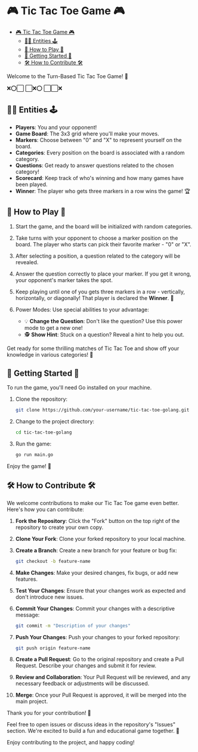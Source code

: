 # 🎮 Tic Tac Toe Game 🎮

- [🎮 Tic Tac Toe Game 🎮](#-tic-tac-toe-game-)
  - [🧑🤖 Entities 🕹️](#-entities-️)
  - [🎲 How to Play 🎲](#-how-to-play-)
  - [🚀 Getting Started 🚀](#-getting-started-)
  - [🛠️ How to Contribute 🛠️](#️-how-to-contribute-️)

Welcome to the Turn-Based Tic Tac Toe Game! 🙌

❌⭕⬜
⬜❌⭕
⬜⬜❌

## 🧑🤖 Entities 🕹️

- **Players**: You and your opponent!
- **Game Board**: The 3x3 grid where you'll make your moves.
- **Markers**: Choose between "0" and "X" to represent yourself on the board.
- **Categories**: Every position on the board is associated with a random category.
- **Questions**: Get ready to answer questions related to the chosen category!
- **Scorecard**: Keep track of who's winning and how many games have been played.
- **Winner**: The player who gets three markers in a row wins the game! 🏆

## 🎲 How to Play 🎲

1. Start the game, and the board will be initialized with random categories.

2. Take turns with your opponent to choose a marker position on the board. The player who starts can pick their favorite marker - "0" or "X".

3. After selecting a position, a question related to the category will be revealed.

4. Answer the question correctly to place your marker. If you get it wrong, your opponent's marker takes the spot.

5. Keep playing until one of you gets three markers in a row - vertically, horizontally, or diagonally! That player is declared the **Winner**. 🥇

6. Power Modes: Use special abilities to your advantage:
   - 💡 **Change the Question**: Don't like the question? Use this power mode to get a new one!
   - 🕵️ **Show Hint**: Stuck on a question? Reveal a hint to help you out.

Get ready for some thrilling matches of Tic Tac Toe and show off your knowledge in various categories! 🌟

## 🚀 Getting Started 🚀

To run the game, you'll need Go installed on your machine.

1. Clone the repository:

   ```sh
   git clone https://github.com/your-username/tic-tac-toe-golang.git
   ```

2. Change to the project directory:

   ```sh
   cd tic-tac-toe-golang
   ```

3. Run the game:

   ```sh
   go run main.go
   ```

Enjoy the game! 🎉

## 🛠️ How to Contribute 🛠️

We welcome contributions to make our Tic Tac Toe game even better. Here's how you can contribute:

1. **Fork the Repository**: Click the "Fork" button on the top right of the repository to create your own copy.

2. **Clone Your Fork**: Clone your forked repository to your local machine.

3. **Create a Branch**: Create a new branch for your feature or bug fix: 

   ```sh
   git checkout -b feature-name
   ```

4. **Make Changes**: Make your desired changes, fix bugs, or add new features.

5. **Test Your Changes**: Ensure that your changes work as expected and don't introduce new issues.

6. **Commit Your Changes**: Commit your changes with a descriptive message:

   ```sh
   git commit -m "Description of your changes"
   ```

7. **Push Your Changes**: Push your changes to your forked repository:

   ```sh
   git push origin feature-name
   ```

8. **Create a Pull Request**: Go to the original repository and create a Pull Request. Describe your changes and submit it for review.

9. **Review and Collaboration**: Your Pull Request will be reviewed, and any necessary feedback or adjustments will be discussed.

10. **Merge**: Once your Pull Request is approved, it will be merged into the main project.

Thank you for your contribution! 🙏

Feel free to open issues or discuss ideas in the repository's "Issues" section. We're excited to build a fun and educational game together. 🌟

Enjoy contributing to the project, and happy coding!

